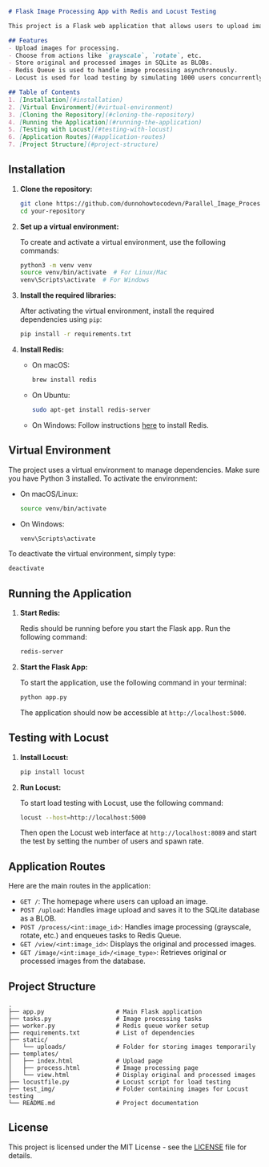 

```markdown
# Flask Image Processing App with Redis and Locust Testing

This project is a Flask web application that allows users to upload images and perform actions (such as grayscale, rotate, etc.) on the uploaded images. The processed images are stored in an SQLite database, and the processing tasks are queued using Redis Queue (RQ) for better performance. Locust is used to simulate concurrent users sending requests to the application.

## Features
- Upload images for processing.
- Choose from actions like `grayscale`, `rotate`, etc.
- Store original and processed images in SQLite as BLOBs.
- Redis Queue is used to handle image processing asynchronously.
- Locust is used for load testing by simulating 1000 users concurrently.

## Table of Contents
1. [Installation](#installation)
2. [Virtual Environment](#virtual-environment)
3. [Cloning the Repository](#cloning-the-repository)
4. [Running the Application](#running-the-application)
5. [Testing with Locust](#testing-with-locust)
6. [Application Routes](#application-routes)
7. [Project Structure](#project-structure)
```
## Installation

1. **Clone the repository:**

   ```bash
   git clone https://github.com/dunnohowtocodevn/Parallel_Image_Processing_App.git
   cd your-repository
   ```

2. **Set up a virtual environment:**

   To create and activate a virtual environment, use the following commands:

   ```bash
   python3 -m venv venv
   source venv/bin/activate  # For Linux/Mac
   venv\Scripts\activate  # For Windows
   ```

3. **Install the required libraries:**

   After activating the virtual environment, install the required dependencies using `pip`:

   ```bash
   pip install -r requirements.txt
   ```

4. **Install Redis:**

   - On macOS: 
     ```bash
     brew install redis
     ```
   - On Ubuntu: 
     ```bash
     sudo apt-get install redis-server
     ```
   - On Windows: 
     Follow instructions [here](https://github.com/MicrosoftArchive/redis/releases) to install Redis.

## Virtual Environment

The project uses a virtual environment to manage dependencies. Make sure you have Python 3 installed. To activate the environment:

- On macOS/Linux:
  ```bash
  source venv/bin/activate
  ```
  
- On Windows:
  ```bash
  venv\Scripts\activate
  ```

To deactivate the virtual environment, simply type:

```bash
deactivate
```

## Running the Application

1. **Start Redis:**

   Redis should be running before you start the Flask app. Run the following command:

   ```bash
   redis-server
   ```

2. **Start the Flask App:**

   To start the application, use the following command in your terminal:

   ```bash
   python app.py
   ```

   The application should now be accessible at `http://localhost:5000`.

## Testing with Locust

1. **Install Locust:**

   ```bash
   pip install locust
   ```

2. **Run Locust:**

   To start load testing with Locust, use the following command:

   ```bash
   locust --host=http://localhost:5000
   ```

   Then open the Locust web interface at `http://localhost:8089` and start the test by setting the number of users and spawn rate.

## Application Routes

Here are the main routes in the application:

- `GET /`: The homepage where users can upload an image.
- `POST /upload`: Handles image upload and saves it to the SQLite database as a BLOB.
- `POST /process/<int:image_id>`: Handles image processing (grayscale, rotate, etc.) and enqueues tasks to Redis Queue.
- `GET /view/<int:image_id>`: Displays the original and processed images.
- `GET /image/<int:image_id>/<image_type>`: Retrieves original or processed images from the database.

## Project Structure

```plaintext
.
├── app.py                    # Main Flask application
├── tasks.py                  # Image processing tasks
├── worker.py                 # Redis queue worker setup
├── requirements.txt          # List of dependencies
├── static/
│   └── uploads/              # Folder for storing images temporarily
├── templates/
│   ├── index.html            # Upload page
│   ├── process.html          # Image processing page
│   └── view.html             # Display original and processed images
├── locustfile.py             # Locust script for load testing
├── test_img/                 # Folder containing images for Locust testing
└── README.md                 # Project documentation
```

## License

This project is licensed under the MIT License - see the [LICENSE](LICENSE) file for details.
```
